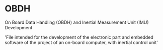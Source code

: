# OBDH
On Board Data Handling (OBDH) and Inertial Measurement Unit (IMU) Development

'File intended for the development of the electronic part and embedded software of the project of an on-board computer, with inertial control unit'
